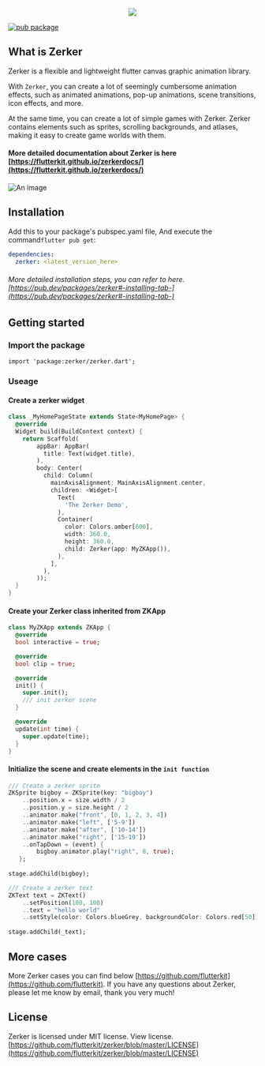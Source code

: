 <div align=center><img src="https://flutterkit.github.io/zerkerdocs/logo/logo.png"/></div>

[![pub package](https://img.shields.io/pub/v/zerker.svg)](https://pub.dartlang.org/packages/zerker)


## What is Zerker

Zerker is a flexible and lightweight flutter canvas graphic animation library.

With `Zerker`, you can create a lot of seemingly cumbersome animation effects, such as animated animations, pop-up animations, scene transitions, icon effects, and more.

At the same time, you can create a lot of simple games with Zerker. Zerker contains elements such as sprites, scrolling backgrounds, and atlases, making it easy to create game worlds with them.

#### More detailed documentation about Zerker is here [https://flutterkit.github.io/zerkerdocs/](https://flutterkit.github.io/zerkerdocs/)

![An image](https://flutterkit.github.io/zerkerdocs/images/fp.png)

## Installation

Add this to your package's pubspec.yaml file, And execute the command`flutter pub get`:

```yaml
dependencies:
  zerker: <latest_version_here>
```

###### More detailed installation steps, you can refer to here. [https://pub.dev/packages/zerker#-installing-tab-](https://pub.dev/packages/zerker#-installing-tab-)

## Getting started

### Import the package
```
import 'package:zerker/zerker.dart';
```

### Useage

#### Create a zerker widget

```dart
class _MyHomePageState extends State<MyHomePage> {
  @override
  Widget build(BuildContext context) {
    return Scaffold(
        appBar: AppBar(
          title: Text(widget.title),
        ),
        body: Center(
          child: Column(
            mainAxisAlignment: MainAxisAlignment.center,
            children: <Widget>[
              Text(
                'The Zerker Demo',
              ),
              Container(
                color: Colors.amber[600],
                width: 360.0,
                height: 360.0,
                child: Zerker(app: MyZKApp()),
              ),
            ],
          ),
        ));
  }
}
```

#### Create your Zerker class inherited from ZKApp

```dart
class MyZKApp extends ZKApp {
  @override
  bool interactive = true;

  @override
  bool clip = true;

  @override
  init() {
    super.init();
    /// init zerker scene
  }

  @override
  update(int time) {
  	super.update(time);
  }
}
```

#### Initialize the scene and create elements in the `init function`

```dart
/// Create a zerker sprite
ZKSprite bigboy = ZKSprite(key: "bigboy")
	..position.x = size.width / 2
	..position.y = size.height / 2
	..animator.make("front", [0, 1, 2, 3, 4])
	..animator.make("left", ['5-9'])
	..animator.make("after", ['10-14'])
	..animator.make("right", ['15-19'])
	..onTapDown = (event) {
		bigboy.animator.play("right", 8, true);
   };
   
stage.addChild(bigboy);

/// Create a zerker text
ZKText text = ZKText()
	..setPosition(100, 100)
	..text = "hello world"
	..setStyle(color: Colors.blueGrey, backgroundColor: Colors.red[50]);
	
stage.addChild(_text);
```

## More cases

More Zerker cases you can find below [https://github.com/flutterkit](https://github.com/flutterkit).
If you have any questions about Zerker, please let me know by email, thank you very much!


## License
Zerker is licensed under MIT license. View license. [https://github.com/flutterkit/zerker/blob/master/LICENSE](https://github.com/flutterkit/zerker/blob/master/LICENSE)
